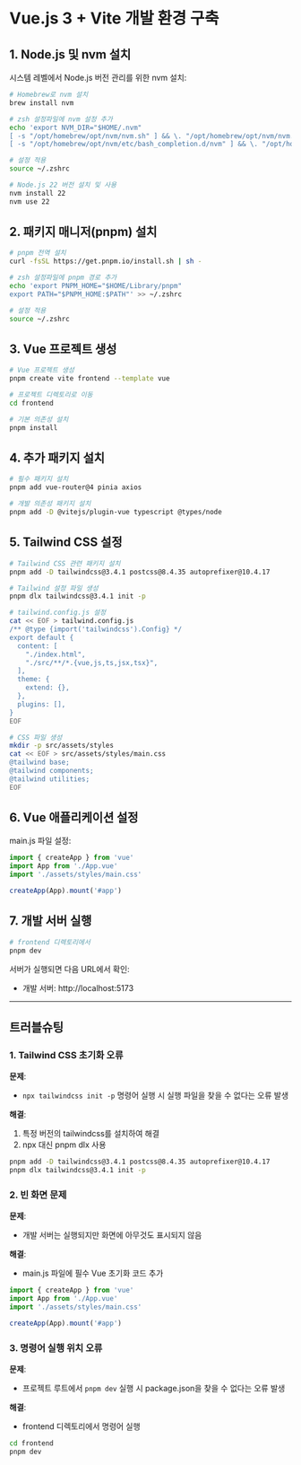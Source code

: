 # Vue.js 3 + Vite 개발 환경 구축

## 1. Node.js 및 nvm 설치

시스템 레벨에서 Node.js 버전 관리를 위한 nvm 설치:

```bash
# Homebrew로 nvm 설치
brew install nvm

# zsh 설정파일에 nvm 설정 추가
echo 'export NVM_DIR="$HOME/.nvm"
[ -s "/opt/homebrew/opt/nvm/nvm.sh" ] && \. "/opt/homebrew/opt/nvm/nvm.sh"
[ -s "/opt/homebrew/opt/nvm/etc/bash_completion.d/nvm" ] && \. "/opt/homebrew/opt/nvm/etc/bash_completion.d/nvm"' >> ~/.zshrc

# 설정 적용
source ~/.zshrc

# Node.js 22 버전 설치 및 사용
nvm install 22
nvm use 22
```

## 2. 패키지 매니저(pnpm) 설치

```bash
# pnpm 전역 설치
curl -fsSL https://get.pnpm.io/install.sh | sh -

# zsh 설정파일에 pnpm 경로 추가
echo 'export PNPM_HOME="$HOME/Library/pnpm"
export PATH="$PNPM_HOME:$PATH"' >> ~/.zshrc

# 설정 적용
source ~/.zshrc
```

## 3. Vue 프로젝트 생성

```bash
# Vue 프로젝트 생성
pnpm create vite frontend --template vue

# 프로젝트 디렉토리로 이동
cd frontend

# 기본 의존성 설치
pnpm install
```

## 4. 추가 패키지 설치

```bash
# 필수 패키지 설치
pnpm add vue-router@4 pinia axios

# 개발 의존성 패키지 설치
pnpm add -D @vitejs/plugin-vue typescript @types/node
```

## 5. Tailwind CSS 설정

```bash
# Tailwind CSS 관련 패키지 설치
pnpm add -D tailwindcss@3.4.1 postcss@8.4.35 autoprefixer@10.4.17

# Tailwind 설정 파일 생성
pnpm dlx tailwindcss@3.4.1 init -p

# tailwind.config.js 설정
cat << EOF > tailwind.config.js
/** @type {import('tailwindcss').Config} */
export default {
  content: [
    "./index.html",
    "./src/**/*.{vue,js,ts,jsx,tsx}",
  ],
  theme: {
    extend: {},
  },
  plugins: [],
}
EOF

# CSS 파일 생성
mkdir -p src/assets/styles
cat << EOF > src/assets/styles/main.css
@tailwind base;
@tailwind components;
@tailwind utilities;
EOF
```

## 6. Vue 애플리케이션 설정

main.js 파일 설정:
```javascript:src/main.js
import { createApp } from 'vue'
import App from './App.vue'
import './assets/styles/main.css'

createApp(App).mount('#app')
```

## 7. 개발 서버 실행

```bash
# frontend 디렉토리에서
pnpm dev
```

서버가 실행되면 다음 URL에서 확인:
- 개발 서버: http://localhost:5173

---

## 트러블슈팅

### 1. Tailwind CSS 초기화 오류

**문제**: 
- `npx tailwindcss init -p` 명령어 실행 시 실행 파일을 찾을 수 없다는 오류 발생

**해결**:
1. 특정 버전의 tailwindcss를 설치하여 해결
2. npx 대신 pnpm dlx 사용
```bash
pnpm add -D tailwindcss@3.4.1 postcss@8.4.35 autoprefixer@10.4.17
pnpm dlx tailwindcss@3.4.1 init -p
```

### 2. 빈 화면 문제

**문제**:
- 개발 서버는 실행되지만 화면에 아무것도 표시되지 않음

**해결**:
- main.js 파일에 필수 Vue 초기화 코드 추가
```javascript
import { createApp } from 'vue'
import App from './App.vue'
import './assets/styles/main.css'

createApp(App).mount('#app')
```

### 3. 명령어 실행 위치 오류

**문제**:
- 프로젝트 루트에서 `pnpm dev` 실행 시 package.json을 찾을 수 없다는 오류 발생

**해결**:
- frontend 디렉토리에서 명령어 실행
```bash
cd frontend
pnpm dev
``` 